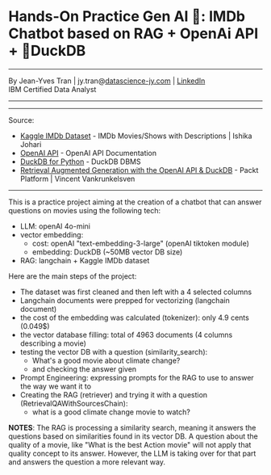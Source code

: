 # **Hands-On Practice Gen AI 🤖: IMDb Chatbot based on RAG + OpenAi API + 🦆DuckDB**

---

By Jean-Yves Tran | jy.tran@[datascience-jy.com](https://datascience-jy.com) | [LinkedIn](https://www.linkedin.com/in/jytran-datascience/)  
IBM Certified Data Analyst 

---

---

Source: 
- [Kaggle IMDb Dataset](https://www.kaggle.com/datasets/ishikajohari/imdb-data-with-descriptions?resource=download) - IMDb Movies/Shows with Descriptions |  Ishika Johari
- [OpenAI API](https://openai.com/api) - OpenAI API Documentation
- [DuckDB for Python](https://duckdb.org/docs/installation/?version=stable&environment=python) - DuckDB DBMS
- [Retrieval Augmented Generation with the OpenAI API & DuckDB](https://www.packtpub.com/product/retrieval-augmented-generation-with-the-openai-api-duckdb/9781806025039?_gl=1*bsv5pl*_gcl_au*MTY1NjQ5NzM3NS4xNzM5NjI4ODI4LjE1MjY5MTc2MDUuMTc0NzE1MjI2MS4xNzQ3MTUyMjYx*FPAU*MTY1NjQ5NzM3NS4xNzM5NjI4ODI4) - Packt Platform | Vincent Vankrunkelsven
---

This is a practice project aiming at the creation of a chatbot that can answer questions on movies using the following tech:  
- LLM: openAI 4o-mini
- vector embedding: 
  - cost: openAI "text-embedding-3-large" (openAI tiktoken module)
  - embedding: DuckDB (~50MB vector DB size)
- RAG: langchain + Kaggle IMDb dataset

Here are the main steps of the project:  
- The dataset was first cleaned and then left with a 4 selected columns
- Langchain documents were prepped for vectorizing (langchain document)
- the cost of the embedding was calculated (tokenizer): only 4.9 cents (0.049$)
- the vector database filling: total of 4963 documents (4 columns describing a movie)
- testing the vector DB with a question (similarity_search): 
  - What's a good movie about climate change?
  - and checking the answer given
- Prompt Engineering: expressing prompts for the RAG to use to answer the way we want it to
- Creating the RAG (retriever) and trying it with a question (RetrievalQAWithSourcesChain): 
  - what is a good climate change movie to watch?


**NOTES**: 
The RAG is processing a similarity search, meaning it answers the questions based on similarities found in its vector DB. A question about the quality of a movie, like "What is the best Action movie" will not apply that quality concept to its answer.
However, the LLM is taking over for that part and answers the question a more relevant way. 